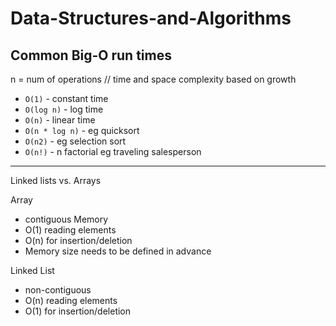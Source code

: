 # Data-Structures-and-Algorithms

## Common Big-O run times
n = num of operations // time and space complexity based on growth   
- `O(1)` - constant time
- `O(log n)` - log time
- `O(n)` - linear time
- `O(n * log n)` - eg quicksort
- `O(n2)` - eg selection sort
- `O(n!)` - n factorial eg traveling salesperson

------

Linked lists vs. Arrays

Array
- contiguous Memory
- O(1) reading elements
- O(n) for insertion/deletion
- Memory size needs to be defined in advance

Linked List
- non-contiguous
- O(n) reading elements
- O(1) for insertion/deletion
